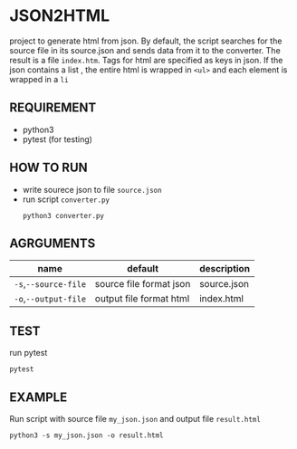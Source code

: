 JSON2HTML
===============
project to generate html from json. By default, the script searches for the source file in its source.json and sends data from it to the converter. The result is a file `index.htm`. Tags for html are specified as keys in json. If the json contains a list , the entire html is wrapped in `<ul>` and each element is wrapped in a `li`

REQUIREMENT
-------
* python3
* pytest (for testing)

HOW TO RUN
-----------------
* write sourece json to file `source.json` 
* run script `converter.py`
    ```
    python3 converter.py
    ```

AGRGUMENTS
----------
|name|default|description|
|----|-------|-----------|
|`-s`,`--source-file`|source file format json|source.json|
|`-o`,`--output-file`|output file format html|index.html|


TEST
--------
run pytest
```
pytest
```

EXAMPLE
-------------
Run script with source file `my_json.json` and output file `result.html`
```
python3 -s my_json.json -o result.html
```

